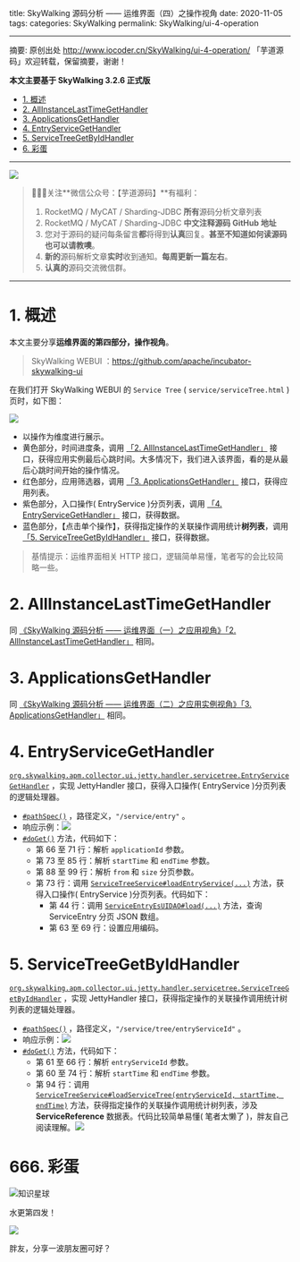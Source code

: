 title: SkyWalking 源码分析 —— 运维界面（四）之操作视角
date: 2020-11-05
tags:
categories: SkyWalking
permalink: SkyWalking/ui-4-operation

-------

摘要: 原创出处 http://www.iocoder.cn/SkyWalking/ui-4-operation/ 「芋道源码」欢迎转载，保留摘要，谢谢！

**本文主要基于 SkyWalking 3.2.6 正式版**

- [1. 概述](http://www.iocoder.cn/SkyWalking/ui-4-operation/)
- [2. AllInstanceLastTimeGetHandler](http://www.iocoder.cn/SkyWalking/ui-4-operation/)
- [3. ApplicationsGetHandler](http://www.iocoder.cn/SkyWalking/ui-4-operation/)
- [4. EntryServiceGetHandler](http://www.iocoder.cn/SkyWalking/ui-4-operation/)
- [5. ServiceTreeGetByIdHandler](http://www.iocoder.cn/SkyWalking/ui-4-operation/)
- [6. 彩蛋](http://www.iocoder.cn/SkyWalking/ui-4-operation/)

-------

![](http://www.iocoder.cn/images/common/wechat_mp_2017_07_31.jpg)

> 🙂🙂🙂关注**微信公众号：【芋道源码】**有福利：  
> 1. RocketMQ / MyCAT / Sharding-JDBC **所有**源码分析文章列表  
> 2. RocketMQ / MyCAT / Sharding-JDBC **中文注释源码 GitHub 地址**  
> 3. 您对于源码的疑问每条留言**都**将得到**认真**回复。**甚至不知道如何读源码也可以请教噢**。  
> 4. **新的**源码解析文章**实时**收到通知。**每周更新一篇左右**。  
> 5. **认真的**源码交流微信群。

-------

# 1. 概述

本文主要分享**运维界面的第四部分，操作视角**。

> SkyWalking WEBUI ：https://github.com/apache/incubator-skywalking-ui

在我们打开 SkyWalking WEBUI 的 `Service Tree` ( `service/serviceTree.html` ) 页时，如下图：

![](http://www.iocoder.cn/images/SkyWalking/2020_11_05/01.png)

* 以操作为维度进行展示。
* 黄色部分，时间进度条，调用 [「2. AllInstanceLastTimeGetHandler」](#) 接口，获得应用实例最后心跳时间。大多情况下，我们进入该界面，看的是从最后心跳时间开始的操作情况。
* 红色部分，应用筛选器，调用 [「3. ApplicationsGetHandler」](#) 接口，获得应用列表。
* 紫色部分，入口操作( EntryService )分页列表，调用 [「4. EntryServiceGetHandler」](#) 接口，获得数据。
* 蓝色部分，【点击单个操作】，获得指定操作的关联操作调用统计**树列表**，调用 [「5. ServiceTreeGetByIdHandler」](#) 接口，获得数据。

> 基情提示：运维界面相关 HTTP 接口，逻辑简单易懂，笔者写的会比较简略一些。

# 2. AllInstanceLastTimeGetHandler

同 [《SkyWalking 源码分析 —— 运维界面（一）之应用视角》「2. AllInstanceLastTimeGetHandler」](http://www.iocoder.cn/SkyWalking/ui-1-application/?self) 相同。

# 3. ApplicationsGetHandler

同 [《SkyWalking 源码分析 —— 运维界面（二）之应用实例视角》「3. ApplicationsGetHandler」](http://www.iocoder.cn/SkyWalking/ui-2-instance/?self) 相同。

# 4. EntryServiceGetHandler

[`org.skywalking.apm.collector.ui.jetty.handler.servicetree.EntryServiceGetHandler`](https://github.com/YunaiV/skywalking/blob/3b31539e2e77baf00fafbc60ac9c30802e6c922a/apm-collector/apm-collector-ui/collector-ui-jetty-provider/src/main/java/org/skywalking/apm/collector/ui/jetty/handler/servicetree/EntryServiceGetHandler.java) ，实现 JettyHandler 接口，获得入口操作( EntryService )分页列表的逻辑处理器。

* [`#pathSpec()`](https://github.com/YunaiV/skywalking/blob/3b31539e2e77baf00fafbc60ac9c30802e6c922a/apm-collector/apm-collector-ui/collector-ui-jetty-provider/src/main/java/org/skywalking/apm/collector/ui/jetty/handler/servicetree/EntryServiceGetHandler.java#L40) ，路径定义，`"/service/entry"` 。
* 响应示例：![](http://www.iocoder.cn/images/SkyWalking/2020_11_05/02.png)
* [`#doGet()`](https://github.com/YunaiV/skywalking/blob/3b31539e2e77baf00fafbc60ac9c30802e6c922a/apm-collector/apm-collector-ui/collector-ui-jetty-provider/src/main/java/org/skywalking/apm/collector/ui/jetty/handler/servicetree/EntryServiceGetHandler.java#L50) 方法，代码如下：
    * 第 66 至 71 行：解析 `applicationId` 参数。
    * 第 73 至 85 行：解析 `startTime` 和 `endTime` 参数。
    * 第 88 至 99 行：解析 `from` 和 `size` 分页参数。
    * 第 73 行：调用 [`ServiceTreeService#loadEntryService(...)`](https://github.com/YunaiV/skywalking/blob/3b31539e2e77baf00fafbc60ac9c30802e6c922a/apm-collector/apm-collector-ui/collector-ui-jetty-provider/src/main/java/org/skywalking/apm/collector/ui/service/ServiceTreeService.java#L57) 方法，获得入口操作( EntryService )分页列表。代码如下：
        * 第 44 行：调用 [`ServiceEntryEsUIDAO#load(...)`](https://github.com/YunaiV/skywalking/blob/3b31539e2e77baf00fafbc60ac9c30802e6c922a/apm-collector/apm-collector-storage/collector-storage-es-provider/src/main/java/org/skywalking/apm/collector/storage/es/dao/ServiceEntryEsUIDAO.java#L49) 方法，查询 ServiceEntry 分页 JSON 数组。
        * 第 63 至 69 行：设置应用编码。

# 5. ServiceTreeGetByIdHandler

[`org.skywalking.apm.collector.ui.jetty.handler.servicetree.ServiceTreeGetByIdHandler`](https://github.com/YunaiV/skywalking/blob/7e453f0e8237685b7b46ddd390afce3b76b45123/apm-collector/apm-collector-ui/collector-ui-jetty-provider/src/main/java/org/skywalking/apm/collector/ui/jetty/handler/servicetree/ServiceTreeGetByIdHandler.java) ，实现 JettyHandler 接口，获得指定操作的关联操作调用统计树列表的逻辑处理器。

* [`#pathSpec()`](https://github.com/YunaiV/skywalking/blob/7e453f0e8237685b7b46ddd390afce3b76b45123/apm-collector/apm-collector-ui/collector-ui-jetty-provider/src/main/java/org/skywalking/apm/collector/ui/jetty/handler/servicetree/ServiceTreeGetByIdHandler.java#L40) ，路径定义，`"/service/tree/entryServiceId"` 。
* 响应示例：![](http://www.iocoder.cn/images/SkyWalking/2020_11_05/03.png)
* [`#doGet()`](https://github.com/YunaiV/skywalking/blob/68b704ef2395067fdb135262089c5c3d316efee7/apm-collector/apm-collector-ui/collector-ui-jetty-provider/src/main/java/org/skywalking/apm/collector/ui/jetty/handler/instancehealth/InstanceHealthGetHandler.java#L52) 方法，代码如下：
    * 第 61 至 66 行：解析 `entryServiceId` 参数。
    * 第 60 至 74 行：解析 `startTime` 和 `endTime` 参数。
    * 第 94 行：调用 [`ServiceTreeService#loadServiceTree(entryServiceId, startTime, endTime)`](https://github.com/YunaiV/skywalking/blob/7e453f0e8237685b7b46ddd390afce3b76b45123/apm-collector/apm-collector-ui/collector-ui-jetty-provider/src/main/java/org/skywalking/apm/collector/ui/service/ServiceTreeService.java#L74) 方法，获得指定操作的关联操作调用统计树列表，涉及 **ServiceReference** 数据表。代码比较简单易懂( 笔者太懒了 )，胖友自己阅读理解。![](http://www.iocoder.cn/images/SkyWalking/2020_11_05/04.png)

# 666. 彩蛋

![知识星球](http://www.iocoder.cn/images/Architecture/2017_12_29/01.png)

水更第四发！

![](http://www.iocoder.cn/images/SkyWalking/2020_10_25/05.png)

胖友，分享一波朋友圈可好？


